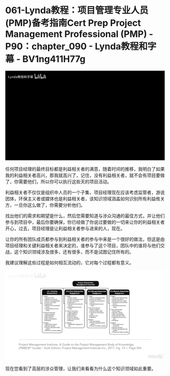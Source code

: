# 061-Lynda教程：项目管理专业人员(PMP)备考指南Cert Prep Project Management Professional (PMP) - P90：chapter_090 - Lynda教程和字幕 - BV1ng411H77g

![](img/ccf2afd5c9692ba67b896b9db4201177_0.png)

任何项目经理的最终目标都是利益相关者的满意，随着时间的推移，我明白了如果我的利益相关者高兴，那我就高兴了，记住，没有利益相关者，就不会有项目要做了，你需要他们，所以你可以执行这些天的项目活动。

利益相关者不仅仅是组织中人员的一个子集，项目经理现在应该考虑监管者，游说团体，环保主义者或媒体也是利益相关者，该知识领域涵盖如何识别所有利益攸关方，一旦你这么做了，你需要分析他们。

找出他们的需求和期望是什么，然后您需要知道与涉众沟通的最佳方式，并让他们参与到项目中，最后你要确保，你已经做了你说过要做的一切来让你的利益相关者开心，过去，项目经理是让利益相关者参与进来的人，现在。

让你的所有团队成员都参与到利益相关者的参与中来是一个很好的做法，但这是由项目经理和关键利益相关者来决定的，谁参与了这个项目，团队中的谁将与他们交战，这个知识领域涉及很多，还有很多，而不是试图记住所有的。

我建议理解这些过程是如何相互流动的，它对每个过程都有意义。

![](img/ccf2afd5c9692ba67b896b9db4201177_2.png)

现在您看到了高层的涉众管理，让我们来看看为什么这个知识领域如此重要。